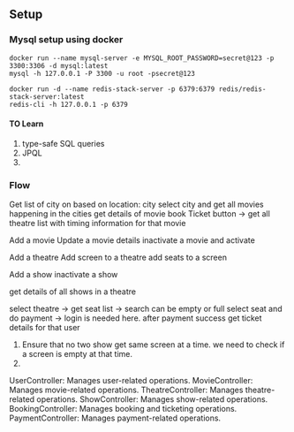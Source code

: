## Setup

### Mysql setup using docker

```shell
docker run --name mysql-server -e MYSQL_ROOT_PASSWORD=secret@123 -p 3300:3306 -d mysql:latest
mysql -h 127.0.0.1 -P 3300 -u root -psecret@123

docker run -d --name redis-stack-server -p 6379:6379 redis/redis-stack-server:latest
redis-cli -h 127.0.0.1 -p 6379

```

#### TO Learn

1. type-safe SQL queries
2. JPQL
3. 

### Flow

Get list of city on based on location: city
select city and get all movies happening in the cities
get details of movie
book Ticket button -> get all theatre list with timing information for that movie

Add a movie
Update a movie details
inactivate a movie and activate

Add a theatre
Add screen to a theatre
add seats to a screen

Add a show
inactivate a show

get details of all shows in a theatre

select theatre -> get seat list -> search can be empty or full
select seat and do payment -> login is needed here.
after payment success get ticket details for that user

1. Ensure that no two show get same screen at a time. we need to check if a screen is empty at that time.
2.

UserController: Manages user-related operations.
MovieController: Manages movie-related operations.
TheatreController: Manages theatre-related operations.
ShowController: Manages show-related operations.
BookingController: Manages booking and ticketing operations.
PaymentController: Manages payment-related operations.
